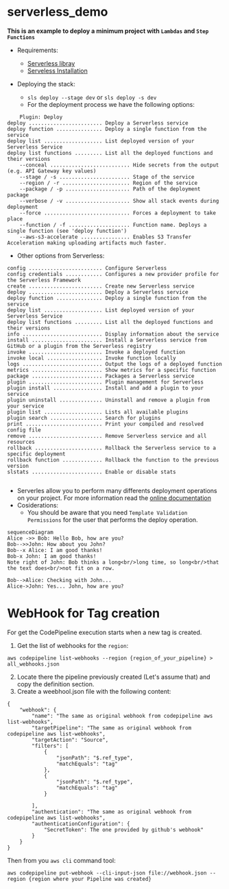 # serverless_demo

**This is an example to deploy a minimum project with `Lambdas` and `Step Functions`**

* Requirements:
    * [Serverless libray](https://serverless.com)
    * [Serveless Installation](https://serverless.com/framework/docs/providers/aws/guide/quick-start/)

* Deploying the stack:
    * ``` sls deploy --stage dev ``` or ```sls deploy -s dev ``` 
    * For the deployment process we have the following options:
```
    Plugin: Deploy
deploy ........................ Deploy a Serverless service
deploy function ............... Deploy a single function from the service
deploy list ................... List deployed version of your Serverless Service
deploy list functions ......... List all the deployed functions and their versions
    --conceal .......................... Hide secrets from the output (e.g. API Gateway key values)
    --stage / -s ....................... Stage of the service
    --region / -r ...................... Region of the service
    --package / -p ..................... Path of the deployment package
    --verbose / -v ..................... Show all stack events during deployment
    --force ............................ Forces a deployment to take place
    --function / -f .................... Function name. Deploys a single function (see 'deploy function')
    --aws-s3-accelerate ................ Enables S3 Transfer Acceleration making uploading artifacts much faster.

```
* Other options from Serverless:
```
config ........................ Configure Serverless
config credentials ............ Configures a new provider profile for the Serverless Framework
create ........................ Create new Serverless service
deploy ........................ Deploy a Serverless service
deploy function ............... Deploy a single function from the service
deploy list ................... List deployed version of your Serverless Service
deploy list functions ......... List all the deployed functions and their versions
info .......................... Display information about the service
install ....................... Install a Serverless service from GitHub or a plugin from the Serverless registry
invoke ........................ Invoke a deployed function
invoke local .................. Invoke function locally
logs .......................... Output the logs of a deployed function
metrics ....................... Show metrics for a specific function
package ....................... Packages a Serverless service
plugin ........................ Plugin management for Serverless
plugin install ................ Install and add a plugin to your service
plugin uninstall .............. Uninstall and remove a plugin from your service
plugin list ................... Lists all available plugins
plugin search ................. Search for plugins
print ......................... Print your compiled and resolved config file
remove ........................ Remove Serverless service and all resources
rollback ...................... Rollback the Serverless service to a specific deployment
rollback function ............. Rollback the function to the previous version
slstats ....................... Enable or disable stats


```

* Serverles allow you to perform many differents deployment operations on your project. 
For more information read the [online documentation](https://serverless.com/framework/docs/providers/aws/guide/) 
* Cosiderations:
    * You should be aware that you need `Template Validation Permissions` for the user that performs the deploy operation.

```mermaid
sequenceDiagram
Alice ->> Bob: Hello Bob, how are you?
Bob-->>John: How about you John?
Bob--x Alice: I am good thanks!
Bob-x John: I am good thanks!
Note right of John: Bob thinks a long<br/>long time, so long<br/>that the text does<br/>not fit on a row.

Bob-->Alice: Checking with John...
Alice->John: Yes... John, how are you?
```


# WebHook for Tag creation
For get the CodePipeline execution starts when a new tag is created.
1) Get the list of webhooks for the `region`:
```
aws codepipeline list-webhooks --region {region_of_your_pipeline} > all_webhooks.json
```
2) Locate there the pipeline previously created (Let's assume that)
and copy the definition section.
3) Create a weebhool.json file with the following content:
```
{
    "webhook": {
        "name": "The same as original webhook from codepipeline aws list-webhooks",
        "targetPipeline": "The same as original webhook from codepipeline aws list-webhooks",
        "targetAction": "Source",
        "filters": [
            {
                "jsonPath": "$.ref_type",
                "matchEquals": "tag"
            },
            {
                "jsonPath": "$.ref_type",
                "matchEquals": "tag"
            }

        ],
        "authentication": "The same as original webhook from codepipeline aws list-webhooks",
        "authenticationConfiguration": {
            "SecretToken": The one provided by github's webhook"
        }
    }
}
```

Then from you `aws cli` command tool:
```
aws codepipeline put-webhook --cli-input-json file://webhook.json --region {region where your Pipeline was created}
```
